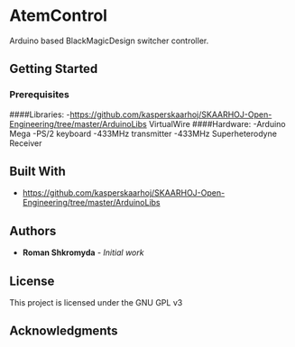 # AtemControl

Arduino based BlackMagicDesign switcher controller.

## Getting Started


### Prerequisites
####Libraries:
-https://github.com/kasperskaarhoj/SKAARHOJ-Open-Engineering/tree/master/ArduinoLibs
VirtualWire
####Hardware:
-Arduino Mega
-PS/2 keyboard
-433MHz transmitter
-433MHz Superheterodyne Receiver


## Built With

* https://github.com/kasperskaarhoj/SKAARHOJ-Open-Engineering/tree/master/ArduinoLibs


## Authors

* **Roman Shkromyda** - *Initial work*


## License

This project is licensed under the GNU GPL v3

## Acknowledgments

